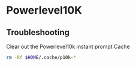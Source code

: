 # Powerlevel10K

## Troubleshooting

Clear out the Powerlevel10k instant prompt Cache

```bash
rm -Rf $HOME/.cache/p10k-*
```
